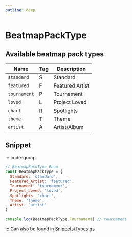 ```yaml
---
outline: deep
---
```


# BeatmapPackType

## Available beatmap pack types

| Name         | Tag | Description     |
| ------------ | --- | --------------- |
| `standard`   | S   | Standard        |
| `featured`   | F   | Featured Artist |
| `tournament` | P   | Tournament      |
| `loved`      | L   | Project Loved   |
| `chart`      | R   | Spotlights      |
| `theme`      | T   | Theme           |
| `artist`     | A   | Artist/Album    |

## Snippet

::: code-group

```js [enum.gs]
// BeatmapPackType Enum
const BeatmapPackType = {
  Standard: 'standard',
  Featured_Artist: 'featured',
  Tournament: 'tournament',
  Project_Loved: 'loved',
  Spotlights: 'chart',
  Theme: 'theme',
  Artist: 'artist'
}

console.log(BeatmapPackType.Tournament) // tournament
```

:::
Can also be found in [Snippets/Types.gs](../../../snippets/snippets/types)